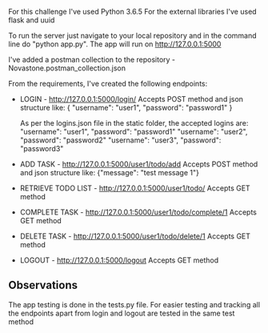For this challenge I've used Python 3.6.5
For the external libraries I've used flask and uuid

To run the server just navigate to your local repository and in the command line do "python app.py". 
The app will run on http://127.0.0.1:5000

I've added a postman collection to the repository - Novastone.postman_collection.json

From the requirements, I've created the following endpoints:

- LOGIN - 
http://127.0.0.1:5000/login/
    Accepts POST method and json structure like:
      {
       "username": "user1",
       "password": "password1"
      }
      
    As per the logins.json file in the static folder, the accepted logins are:
    "username": "user1", "password": "password1"
    "username": "user2", "password": "password2"
    "username": "user3", "password": "password3" 

- ADD TASK -
http://127.0.0.1:5000/user1/todo/add
    Accepts POST method and json structure like:
      {"message": "test message 1"}  

- RETRIEVE TODO LIST -
http://127.0.0.1:5000/user1/todo/
    Accepts GET method

- COMPLETE TASK -
http://127.0.0.1:5000/user1/todo/complete/1
    Accepts GET method

- DELETE TASK -
http://127.0.0.1:5000/user1/todo/delete/1
    Accepts GET method

- LOGOUT -
http://127.0.0.1:5000/logout
    Accepts GET method

## Observations

The app testing is done in the tests.py file. 
For easier testing and tracking all the endpoints apart from login and logout are tested in the same test method
